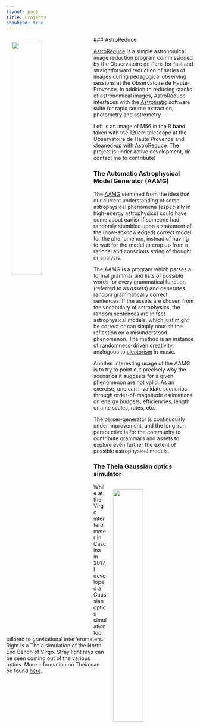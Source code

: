 ```yaml
---
layout: page
title: Projects
showhead: true
---
```




<img src="https://bandang0.github.io/rduqueonline/img/M56.png" style="height: auto; width:40%; padding: 15px;" align="left"/>
### AstroReduce

[AstroReduce](https://github.com/bandang0/astro_reduce) is a simple astronomical image reduction program commissioned by the Observatoire de Paris for fast and straightforward reduction of series of images during pedagogical observing sessions at the Observatoire de Haute-Provence. In addition to reducing stacks of astronomical images, AstroReduce interfaces with the [Astromatic](https://github.com/astromatic) software suite for rapid source extraction, photometry and astrometry.

Left is an image of M56 in the R band taken with the 120cm telescope at the Observatoire de Haute Provence and cleaned-up with AstroReduce. The project is under active development, do contact me to contribute!

### The Automatic Astrophysical Model Generator (AAMG)

The [AAMG](https://github.com/bandang0/aamg) stemmed from the idea that our current understanding of some astrophysical phenomena (especially in high-energy astrophysics) could have come about earlier if someone had randomly stumbled upon a statement of the (now-acknowledged) correct model for the phenomenon, instead of having to wait for the model to crop up from a rational and conscious string of thought or analysis.

The AAMG is a program which parses a formal grammar and lists of possible words for every grammatical function (referred to as *assets*) and generates random grammatically correct sentences. If the assets are chosen from the vocabulary of astrophysics, the random sentences are in fact astrophysical models, which just might be correct or can simply nourish the reflection on a misunderstood phenomenon. The method is an instance of randomness-driven creativity, analogous to [aleatorism](https://en.wikipedia.org/wiki/Aleatoric_music) in music.

Another interesting usage of the AAMG is to try to point out precisely why the scenarios it suggests for a given phenomenon are not valid. As an exercise, one can invalidate scenarios through order-of-magnitude estimations on energy budgets, efficiencies, length or time scales, rates, etc.

The parser-generator is continuously under improvement, and the long-run perspective is for the community to contribute grammars and assets to explore even further the extent of possible astrophysical models.

### The Theia Gaussian optics simulator

<img src="https://bandang0.github.io/rduqueonline/img/theia.png" style="height: auto; width:40%; padding: 15px;" align="right"/>While at the Virgo interferometer in Cascina in 2017, I developed a Gaussian optics simulation tool tailored to gravitational interferometers. Right is a Theia simulation of the North End Bench of Virgo. Stray light rays can be seen coming out of the various optics. More information on Theia can be found [here](https://bandang0.github.io/theiaonline/).
